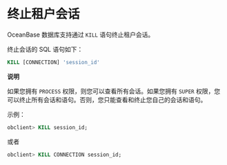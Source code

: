 终止租户会话 
===========================

OceanBase 数据库支持通过 `KILL` 语句终止租户会话。

终止会话的 SQL 语句如下：

```sql
KILL [CONNECTION] 'session_id'
```


**说明**



如果您拥有 `PROCESS` 权限，则您可以查看所有会话。如果您拥有 `SUPER` 权限，您可以终止所有会话和语句。否则，您只能查看和终止您自己的会话和语句。

示例：

```sql
obclient> KILL session_id;
```



或者

```sql
obclient> KILL CONNECTION session_id;
```


